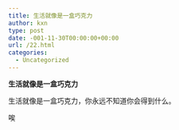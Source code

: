 ```yaml
---
title: 生活就像是一盒巧克力
author: kxn
type: post
date: -001-11-30T00:00:00+00:00
url: /22.html
categories:
  - Uncategorized
---
```


**生活就像是一盒巧克力**

生活就像是一盒巧克力，你永远不知道你会得到什么。

唉

